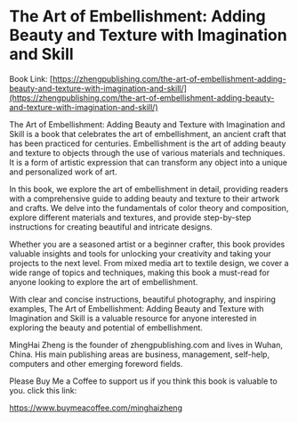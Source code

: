 # The Art of Embellishment: Adding Beauty and Texture with Imagination and Skill

Book Link: [https://zhengpublishing.com/the-art-of-embellishment-adding-beauty-and-texture-with-imagination-and-skill/](https://zhengpublishing.com/the-art-of-embellishment-adding-beauty-and-texture-with-imagination-and-skill/)

The Art of Embellishment: Adding Beauty and Texture with Imagination and Skill is a book that celebrates the art of embellishment, an ancient craft that has been practiced for centuries. Embellishment is the art of adding beauty and texture to objects through the use of various materials and techniques. It is a form of artistic expression that can transform any object into a unique and personalized work of art.

In this book, we explore the art of embellishment in detail, providing readers with a comprehensive guide to adding beauty and texture to their artwork and crafts. We delve into the fundamentals of color theory and composition, explore different materials and textures, and provide step-by-step instructions for creating beautiful and intricate designs.

Whether you are a seasoned artist or a beginner crafter, this book provides valuable insights and tools for unlocking your creativity and taking your projects to the next level. From mixed media art to textile design, we cover a wide range of topics and techniques, making this book a must-read for anyone looking to explore the art of embellishment.

With clear and concise instructions, beautiful photography, and inspiring examples, The Art of Embellishment: Adding Beauty and Texture with Imagination and Skill is a valuable resource for anyone interested in exploring the beauty and potential of embellishment.

MingHai Zheng is the founder of zhengpublishing.com and lives in Wuhan, China. His main publishing areas are business, management, self-help, computers and other emerging foreword fields.

Please Buy Me a Coffee to support us if you think this book is valuable to you. click this link:

https://www.buymeacoffee.com/minghaizheng
